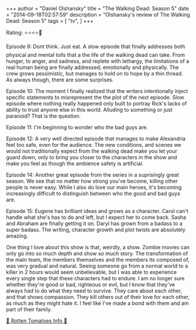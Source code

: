 +++
author = "Daniel Olshansky"
title = "The Walking Dead: Season 5"
date = "2014-09-18T02:57:59"
description = "Olshansky's review of The Walking Dead: Season 5"
tags = [
    "tv",
]
+++

Rating: ⭐⭐⭐⭐🌟

Episode 9:  Dont think. Just eat. A slow episode that finally addresses both physical and mental tolls that a the life of the walking dead can take. From hunger, to anger, and sadness, and replete with lethargy, the limitations of a real human being are finally addressed; emotionally and physically. The crew grows pessimistic, but manages to hold on to hope by a thin thread. As always though, there are some surprises.

Episode 10: The moment I finally realized that the writers intentionally inject specific statements to misrepresent the the plot of the next episode. Slow episode where nothing really happened only built to portray Rick's lacks of ability to trust anyone else in this world. Alluding to something or just paranoid? That is the question.

Episode 11: I'm beginning to wonder who the bad guys are.

Episode 12: A very well directed episode that manages to make Alexandria feel too safe, even for the audience. The new conditions, and scenes we would not traditionally expect from the walking dead make you let your guard down, only to bring you closer to the characters in the show and make you feel as though the ambience safety is artificial.

Episode 14: Another great episode from the series in a suprisingly great season. We see that no matter how strong you've become, killing other people is never easy. While I also do love our main heroes, it's becoming increasingly difficult to distinguish between who the good and bad guys are.

Episode 15: Eugene has brilliant ideas and grows as a character. Carol can't handle what she's has to do and left, but I expect her to come back. Sasha and Abraham are finally getting it on. Daryl has grown from a badass to a super badass. The writing, character growth and plot twists are absolutely amazing.

One thing I love about this show is that, weirdly, a show. Zombie movies can only go into so much depth and show so much story. The transformation of the main team, the members themselves and the members its composed of, was very gradual and natural. Seeing someone go from a normal world to a killer in 2 hours would seem unbelievable, but I was able to experience every single step that these characters had to endure. I am no longer sure whether they're good or bad, righteous or evil, but I know that they've always had to do what they need to survive. They care about each other, and that shows compassion. They kill others out of their love for each other, as much as they might hate it. I feel like I've made a bond with them and am part of their family.

[🍅 Rotten Tomatoes Info 🍅](https://www.rottentomatoes.com//tv/the_walking_dead/s05)